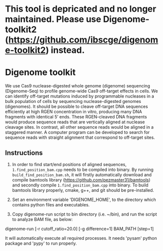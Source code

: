 This tool is depricated and no longer maintained. Please use Digenome-toolkit2 (https://github.com/ibscge/digenome-toolkit2) instead.
==

Digenome toolkit
==

We use Cas9 nuclease-digested whole genome (digenome) sequencing (Digenome-Seq) to profile genome-wide Cas9 off-target effects in cells. We can identify off-target mutations induced by programmable nucleases in a bulk population of cells by sequencing nuclease-digested genomes (digenomes). It should be possible to cleave off-target DNA sequences efficiently at high RGEN concentration in vitro, producing many DNA fragments with identical 5’ ends. These RGEN-cleaved DNA fragments would produce sequence reads that are vertically aligned at nuclease cleavage sites. In contrast, all other sequence reads would be aligned in a staggered manner. A computer program can be developed to search for sequence reads with straight alignment that correspond to off-target sites.

Instructions
--

1. In order to find start/end positions of aligned sequences, `1.find_position_bam.cpp` needs to be compiled into binary. By running `build_find_position_bam.sh`, it will firstly automatically download and compile bamtools library (https://github.com/pezmaster31/bamtools) and secondly compile `1.find_position_bam.cpp` into binary. To build bamtools library properly, cmake, g++, and git should be pre-installed.

2. Set an environment variable 'DIGENOME_HOME', to the directory which contains python files and executables.

3. Copy digenome-run script to bin directory (i.e. ~/bin), and run the script to analyze BAM file, as below:

digenome-run [-r cutoff_ratio=20.0] [-g difference=1] BAM_PATH [step=1]

It will automatically execute all required processes. It needs 'pysam' python package and 'pypy' to run properly.
